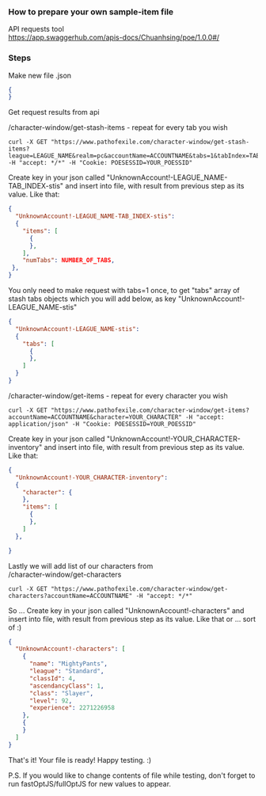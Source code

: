 ### How to prepare your own sample-item file
API requests tool   
https://app.swaggerhub.com/apis-docs/Chuanhsing/poe/1.0.0#/
### Steps
Make new file .json  
```json
{
}
```
Get request results from api

 /character-window/get-stash-items - repeat for every tab you wish
```
curl -X GET "https://www.pathofexile.com/character-window/get-stash-items?league=LEAGUE_NAME&realm=pc&accountName=ACCOUNTNAME&tabs=1&tabIndex=TAB_INDEX" -H "accept: */*" -H "Cookie: POESESSID=YOUR_POESSID"
```

Create key in your json called "UnknownAccount!-LEAGUE_NAME-TAB_INDEX-stis"
and insert into file, with result from previous step as its value. Like that:

```json
{
  "UnknownAccount!-LEAGUE_NAME-TAB_INDEX-stis": 
  {
    "items": [
      {
      },
    ],
    "numTabs": NUMBER_OF_TABS,
 },  
}
```
You only need to make request with tabs=1 once, to get "tabs" array of stash tabs objects which you will add below, as key "UnknownAccount!-LEAGUE_NAME-stis"

```json
{
  "UnknownAccount!-LEAGUE_NAME-stis": 
  {
    "tabs": [
      {
      },       
    ]
  }
}
```

 /character-window/get-items - repeat for every character you wish
```  
curl -X GET "https://www.pathofexile.com/character-window/get-items?accountName=ACCOUNTNAME&character=YOUR_CHARACTER" -H "accept: application/json" -H "Cookie: POESESSID=YOUR_POESSID"
```  

Create key in your json called "UnknownAccount!-YOUR_CHARACTER-inventory"
and insert into file, with result from previous step as its value. Like that:
```json
{
  "UnknownAccount!-YOUR_CHARACTER-inventory": 
  {
    "character": {    
    },
    "items": [
      {
      },
    ]
  },  

}
```

Lastly we will add list of our characters from  
/character-window/get-characters
```
curl -X GET "https://www.pathofexile.com/character-window/get-characters?accountName=ACCOUNTNAME" -H "accept: */*"
```

So ... Create key in your json called "UnknownAccount!-characters"
and insert into file, with result from previous step as its value. Like that or ... sort of :)
```json
{
  "UnknownAccount!-characters": [
    {
      "name": "MightyPants",
      "league": "Standard",
      "classId": 4,
      "ascendancyClass": 1,
      "class": "Slayer",
      "level": 92,
      "experience": 2271226958
    },
    {
    }
  ]
}
``` 

That's it! Your file is ready!
Happy testing. :)

P.S. If you would like to change contents of file while testing, don't forget to run 
fastOptJS/fullOptJS for new values to appear.



